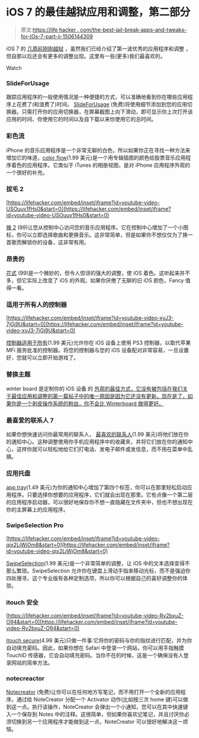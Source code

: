 # iOS 7 的最佳越狱应用和调整，第二部分

> 原文:[https://life hacker . com/the-best-jail-break-apps-and-tweaks-for-IOs-7-part-ii-1506144309](https://lifehacker.com/the-best-jailbreak-apps-and-tweaks-for-ios-7-part-ii-1506144309)

iOS 7 的 [几周前刚刚越狱](https://lifehacker.com/how-to-jailbreak-your-iphone-the-always-up-to-date-gui-5771943) ，虽然我们已经介绍了第一波优秀的应用程序和调整 ，但自那以后还会有更多的调整出现。这里有一些(更多)我们最喜欢的。

Watch

### SlideForUsage

跟踪应用程序的一般使用情况是一种便捷的方式，可以准确地看到你在哪些应用程序上花费了(和浪费了)时间。 [SlideForUsage](http://modmyi.com/cydia/package.php?id=64942) (免费)将使用细节添加到您的应用切换器。只需打开你的应用切换器，在屏幕截图上向下滑动，即可显示你上次打开该应用的时间、你使用它的时间以及自下载以来你使用它的总时间。

### 彩色流

iPhone 的音乐应用程序是一个非常无聊的白色，所以如果你正在寻找一种方法来增加它的味道，[color flow](http://moreinfo.thebigboss.org/moreinfo/depiction.php?file=colorflowDp)(1.99 美元)是一个用专辑插图的颜色给股票音乐应用程序着色的应用程序。它类似于 iTunes 的相册视图，是对 iPhone 应用程序外观的一个很好的补充。

### 拔毛 2

 [https://lifehacker.com/embed/inset/iframe?id=youtube-video-USOuuv1fHs0&start=0](https://lifehacker.com/embed/inset/iframe?id=youtube-video-USOuuv1fHs0&start=0) 

[拨 2](http://moreinfo.thebigboss.org/moreinfo/depiction.php?file=pluck2Dp) (99)让您从控制中心访问您的音乐应用程序。它在控制中心增加了一个小图标，你可以立即选择歌曲和更换音乐。这非常简单，但是如果你不想仅仅为了换一首歌而解锁你的设备，这非常有用。

### 昂贵的

[花式](http://modmyi.com/cydia/package.php?id=64994) (99)是一个微妙的，但令人惊讶的强大的调整，使 iOS 着色。这听起来并不多，但它实际上改变了 iOS 的外观。如果你厌倦了无聊的旧 iOS 颜色，Fancy 值得一看。

### 适用于所有人的控制器

 [https://lifehacker.com/embed/inset/iframe?id=youtube-video-xvJ3-7jGj9U&start=0](https://lifehacker.com/embed/inset/iframe?id=youtube-video-xvJ3-7jGj9U&start=0) 

[控制器适用于所有](https://lifehacker.com/controllers-for-all-pairs-your-ps3-controller-with-an-i-1505068280)(1.99 美元)允许你在 iOS 设备上使用 PS3 控制器，以取代苹果 MFi 服务批准的控制器。将您的控制器与您的 iOS 设备配对非常容易，一旦设置好，您就可以立即开始游戏了。

### 替换主题

winter board 是定制你的 iOS 设备 的 [外观的最佳方式，它没有被包括在我们关于最佳应用和调整的第一篇帖子中的唯一原因是因为它还没有更新。现在是了，如果你是一个剥皮操作系统的粉丝，你不会比 Winterboard 做得更好。](http://lifehacker.com/how-to-customize-your-iphones-home-screen-and-break-awa-5991283)

### 最喜爱的联系人 7

如果你想快速访问你最常用的联系人， [最喜欢的联系人](http://apt.thebigboss.org/onepackage.php?bundleid=de.2peaches.favoritecontacts7&db=)(1.99 美元)将他们放在你的通知中心。这种调整使用你手机应用程序中的收藏夹，并将它们放在你的通知中心，这样你就可以轻松地给它们打电话、发电子邮件或发信息，而不用在菜单中乱搞。

### 应用托盘

[app tray](http://moreinfo.thebigboss.org/moreinfo/depiction.php?file=apptrayDp)(1.49 美元)为你的通知中心增加了第四个标签，你可以在那里轻松启动应用程序。只要选择你想要的应用程序，它们就会出现在那里。它有点像一个第二层的应用程序启动器，可以很好地保存你不想一直隐藏在文件夹中，但也不想出现在你的主屏幕上的应用程序。

### SwipeSelection Pro

 [https://lifehacker.com/embed/inset/iframe?id=youtube-video-qix2LiWjOm8&start=0](https://lifehacker.com/embed/inset/iframe?id=youtube-video-qix2LiWjOm8&start=0) 

[SwipeSelection](http://moreinfo.thebigboss.org/moreinfo/depiction.php?file=swipeselectionproDp)(1.99 美元)是一个非常简单的调整，让 iOS 中的文本选择变得不那么繁琐。SwipeSelection 允许你在键盘上滑动手指来移动光标，而不是强迫你四处搜寻。这个专业版有各种定制选项，所以你可以根据自己的喜好调整你的体验。

### itouch 安全

 [https://lifehacker.com/embed/inset/iframe?id=youtube-video-Rv2bxuZ-O94&start=0](https://lifehacker.com/embed/inset/iframe?id=youtube-video-Rv2bxuZ-O94&start=0) 

[itouch secure](http://apt.thebigboss.org/mobileweb/onepackage.php?bundleid=com.spiritoflogic.itouchsecure&db=)(4.99 美元)只做一件事:它将你的密码与你的指纹进行匹配，并为你自动填充密码。因此，如果你想在 Safari 中登录一个网站，你可以用手指触摸 TouchID 传感器，它会自动填充密码。当你不在的时候，这是一个确保没有人登录网站的简单方法。

### notecreactor

[Notecreator](http://modmyi.com/cydia/package.php?id=64937) (免费)让你可以在任何地方写笔记，而不用打开一个全新的应用程序。通过给 NoteCreator 分配一个 Activator 动作(比如按三次 home 键)可以做到这一点。执行该操作，NoteCreator 会弹出一个小通知，您可以在其中快速键入一个保存到 Notes 中的注释。这很简单，但如果你喜欢记笔记，并且讨厌你必须切换到另一个应用程序才能做到这一点，NoteCreator 可以很好地解决这一烦恼。